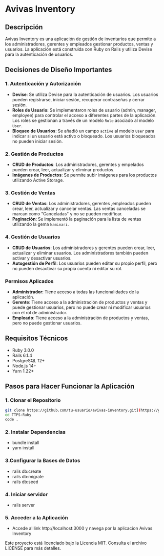 # Avivas Inventory

## Descripción

Avivas Inventory es una aplicación de gestión de inventarios que permite a los administradores, gerentes y empleados gestionar productos, ventas y usuarios. La aplicación está construida con Ruby on Rails y utiliza Devise para la autenticación de usuarios.

## Decisiones de Diseño Importantes

### 1. Autenticación y Autorización
- **Devise**: Se utiliza Devise para la autenticación de usuarios. Los usuarios pueden registrarse, iniciar sesión, recuperar contraseñas y cerrar sesión.
- **Roles de Usuario**: Se implementaron roles de usuario (admin, manager, employee) para controlar el acceso a diferentes partes de la aplicación. Los roles se gestionan a través de un modelo `Role` asociado al modelo `User`.
- **Bloqueo de Usuarios**: Se añadió un campo `active` al modelo `User` para indicar si un usuario está activo o bloqueado. Los usuarios bloqueados no pueden iniciar sesión.

### 2. Gestión de Productos
- **CRUD de Productos**: Los administradores, gerentes y empelados pueden crear, leer, actualizar y eliminar productos. 
- **Imágenes de Productos**: Se permite subir imágenes para los productos utilizando Active Storage.

### 3. Gestión de Ventas
- **CRUD de Ventas**: Los administradores, gerentes ,empleados pueden crear, leer, actualizar y cancelar ventas. Las ventas canceladas se marcan como "Canceladas" y no se pueden modificar.
- **Paginación**: Se implementó la paginación para la lista de ventas utilizando la gema `kaminari`.

### 4. Gestión de Usuarios
- **CRUD de Usuarios**: Los administradores y gerentes pueden crear, leer, actualizar y eliminar usuarios. Los administradores también pueden activar y desactivar usuarios.
- **Autogestión de Perfil**: Los usuarios pueden editar su propio perfil, pero no pueden desactivar su propia cuenta ni editar su rol.

### Permisos Aplicados
- **Administrador**: Tiene acceso a todas las funcionalidades de la aplicación.
- **Gerente**: Tiene acceso a la administración de productos y ventas y puede gestionar usuarios, pero no puede crear ni modificar usuarios con el rol de administrador.
- **Empleado**: Tiene acceso a la administración de productos y ventas, pero no puede gestionar usuarios.

## Requisitos Técnicos

- Ruby 3.0.0
- Rails 6.1.4
- PostgreSQL 12+
- Node.js 14+
- Yarn 1.22+

## Pasos para Hacer Funcionar la Aplicación

### 1. Clonar el Repositorio

```sh
git clone https://github.com/tu-usuario/avivas-inventory.git](https://github.com/IrinaLamboglia/TTPS-Ruby.git
cd TTPS-Ruby
code .
```

### 2. Instalar Dependencias

- bundle install
- yarn install

### 3.Configurar la Bases de Datos
- rails db:create
- rails db:migrate
- rails db:seed

### 4. Iniciar servidor
- rails server

### 5. Acceder a la Aplicación
- Accede al link http://localhost:3000 y navega por la aplicacion Avivas Inventory

Este proyecto está licenciado bajo la Licencia MIT. Consulta el archivo LICENSE para más detalles.

